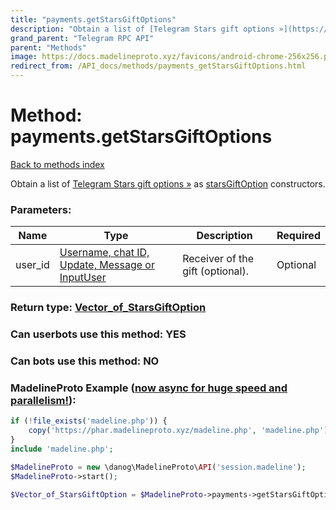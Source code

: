 ```yaml
---
title: "payments.getStarsGiftOptions"
description: "Obtain a list of [Telegram Stars gift options »](https://core.telegram.org/api/stars#buying-or-gifting-stars) as [starsGiftOption](../constructors/starsGiftOption.html) constructors."
grand_parent: "Telegram RPC API"
parent: "Methods"
image: https://docs.madelineproto.xyz/favicons/android-chrome-256x256.png
redirect_from: /API_docs/methods/payments_getStarsGiftOptions.html
---
```

# Method: payments.getStarsGiftOptions
[Back to methods index](index.html)



Obtain a list of [Telegram Stars gift options »](https://core.telegram.org/api/stars#buying-or-gifting-stars) as [starsGiftOption](../constructors/starsGiftOption.html) constructors.

### Parameters:

| Name     |    Type       | Description | Required |
|----------|---------------|-------------|----------|
|user\_id|[Username, chat ID, Update, Message or InputUser](/API_docs/types/InputUser.html) | Receiver of the gift (optional). | Optional|


### Return type: [Vector\_of\_StarsGiftOption](/API_docs/types/StarsGiftOption.html)

### Can userbots use this method: **YES**

### Can bots use this method: **NO**


### MadelineProto Example ([now async for huge speed and parallelism!](https://docs.madelineproto.xyz/docs/ASYNC.html)):


```php
if (!file_exists('madeline.php')) {
    copy('https://phar.madelineproto.xyz/madeline.php', 'madeline.php');
}
include 'madeline.php';

$MadelineProto = new \danog\MadelineProto\API('session.madeline');
$MadelineProto->start();

$Vector_of_StarsGiftOption = $MadelineProto->payments->getStarsGiftOptions(user_id: $InputUser, );
```

